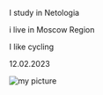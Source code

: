 I study in Netologia

i live in Moscow Region

I like cycling

12.02.2023

![my picture](https://www.sdushor15.ru/sites/default/files/styles/blog_teaser/public/IMG_1118.JPG?itok=UkMv9E0o)